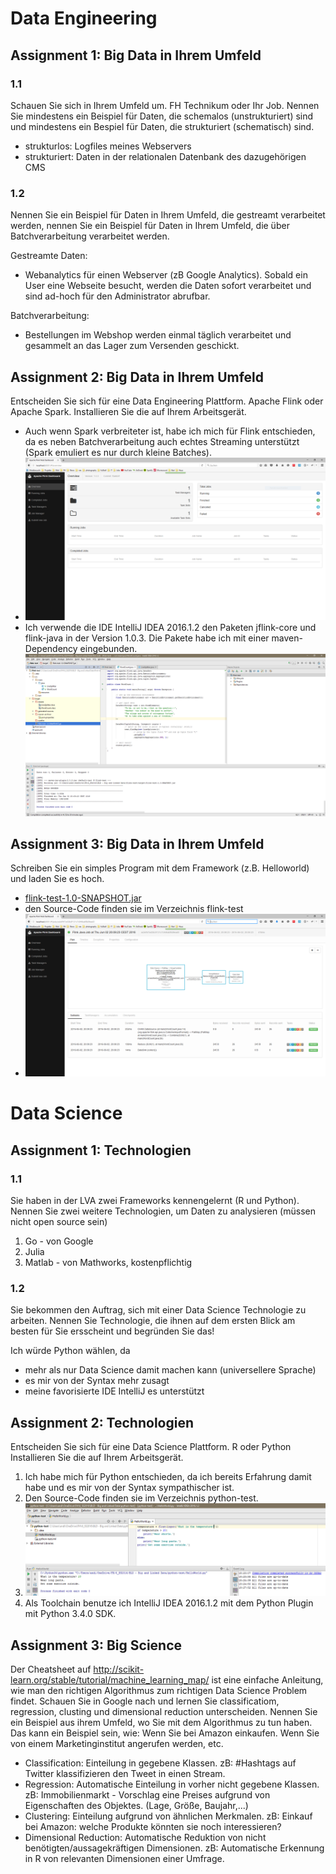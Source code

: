 # Data Engineering
## Assignment 1: Big Data in Ihrem Umfeld
### 1.1
Schauen Sie sich in Ihrem Umfeld um. FH Technikum oder Ihr Job. Nennen Sie mindestens ein
Beispiel für Daten, die schemalos (unstrukturiert) sind und mindestens ein Bespiel für Daten, die
strukturiert (schematisch) sind.

- strukturlos: Logfiles meines Webservers
- strukturiert: Daten in der relationalen Datenbank des dazugehörigen CMS

### 1.2
Nennen Sie ein Beispiel für Daten in Ihrem Umfeld, die gestreamt verarbeitet werden, nennen Sie ein
Beispiel für Daten in Ihrem Umfeld, die über Batchverarbeitung verarbeitet werden.

Gestreamte Daten:
- Webanalytics für einen Webserver (zB Google Analytics). Sobald ein User eine Webseite besucht, werden die Daten sofort verarbeitet und sind ad-hoch für den Administrator abrufbar.

Batchverarbeitung:
- Bestellungen im Webshop werden einmal täglich verarbeitet und gesammelt an das Lager zum Versenden geschickt.

## Assignment 2: Big Data in Ihrem Umfeld
Entscheiden Sie sich für eine Data Engineering Plattform. Apache Flink oder Apache Spark.
Installieren Sie die auf Ihrem Arbeitsgerät.

- Auch wenn Spark verbreiteter ist, habe ich mich für Flink entschieden, da es neben Batchverarbeitung auch echtes Streaming unterstützt (Spark emuliert es nur durch kleine Batches).
- ![screenshot flink](Flink.PNG "Screenshot Flink")
- Ich verwende die IDE  IntelliJ IDEA 2016.1.2 den Paketen jflink-core und flink-java in der Version 1.0.3. Die Pakete habe ich mit einer maven-Dependency eingebunden. ![screenshot flink IntelliJ](IntelliJ_Flink.PNG "Screenshot IntelliJ Flink")

## Assignment 3: Big Data in Ihrem Umfeld
Schreiben Sie ein simples Program mit dem Framework (z.B. Helloworld) und laden Sie es hoch.

- [flink-test-1.0-SNAPSHOT.jar](flink-test-1.0-SNAPSHOT.jar)
- den Source-Code finden sie im Verzeichnis flink-test
- ![screenshot flink job](Flink_JobDone.PNG "Screenshot Flink Job")

# Data Science
## Assignment 1: Technologien
### 1.1
Sie haben in der LVA zwei Frameworks kennengelernt (R und Python). Nennen Sie zwei weitere
Technologien, um Daten zu analysieren (müssen nicht open source sein)

1. Go - von Google
2. Julia
3. Matlab - von Mathworks, kostenpflichtig

### 1.2
Sie bekommen den Auftrag, sich mit einer Data Science Technologie zu arbeiten. Nennen Sie
Technologie, die ihnen auf dem ersten Blick am besten für Sie ersscheint und begründen Sie das!

Ich würde Python wählen, da
- mehr als nur Data Science damit machen kann (universellere Sprache)
- es mir von der Syntax mehr zusagt
- meine favorisierte IDE IntelliJ es unterstützt

## Assignment 2: Technologien
Entscheiden Sie sich für eine Data Science Plattform. R oder Python
Installieren Sie die auf Ihrem Arbeitsgerät.

1. Ich habe mich für Python entschieden, da ich bereits Erfahrung damit habe und es mir von der Syntax sympathischer ist.
2. Den Source-Code finden sie im Verzeichnis python-test.
2. ![screenshot datascience](DataScience_Technologie.PNG "Screenshot Data Science Technologie")
3. Als Toolchain benutze ich IntelliJ IDEA 2016.1.2 mit dem Python Plugin mit Python 3.4.0 SDK.

## Assignment 3: Big Science
Der Cheatsheet auf http://scikit-learn.org/stable/tutorial/machine_learning_map/ ist eine einfache
Anleitung, wie man den richtigen Algorithmus zum richtigen Data Science Problem findet.
Schauen Sie in Google nach und lernen Sie classificatiom, regression, clusting und dimensional
reduction unterscheiden.
Nennen Sie ein Beispiel aus ihrem Umfeld, wo Sie mit dem Algorithmus zu tun haben. Das kann ein
Beispiel sein, wie: Wenn Sie bei Amazon einkaufen. Wenn Sie von einem Marketinginstitut angerufen
werden, etc.

- Classification: Einteilung in gegebene Klassen. zB: #Hashtags auf Twitter klassifizieren den Tweet in einen Stream.
- Regression: Automatische Einteilung in vorher nicht gegebene Klassen. zB: Immobilienmarkt - Vorschlag eine Preises aufgrund von Eigenschaften des Objektes. (Lage, Größe, Baujahr,...)
- Clustering: Einteilung aufgrund von ähnlichen Merkmalen. zB: Einkauf bei Amazon: welche Produkte könnten sie noch interessieren?
- Dimensional Reduction: Automatische Reduktion von nicht benötigten/aussagekräftigen Dimensionen. zB: Automatische Erkennung in R von relevanten Dimensionen einer Umfrage.